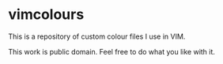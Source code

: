 vimcolours
==========

This is a repository of custom colour files I use in VIM.

This work is public domain.  Feel free to do what you like with it.
